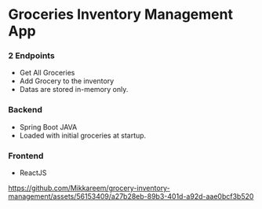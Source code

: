 # Groceries Inventory Management App

### 2 Endpoints
- Get All Groceries
- Add Grocery to the inventory
- Datas are stored in-memory only.

### Backend
- Spring Boot JAVA
- Loaded with initial groceries at startup.

### Frontend 
- ReactJS

https://github.com/Mikkareem/grocery-inventory-management/assets/56153409/a27b28eb-89b3-401d-a92d-aae0bcf3b520

